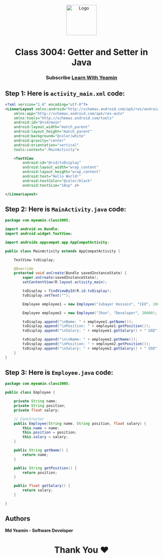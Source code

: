 <p align="center">
  <a href="https://github.com/i-rin-eam">
    <img src="https://avatars.githubusercontent.com/u/154800878?s=400&u=5d18880cc28646190a19a971bfcdbc54644eab07&v=4" alt="Logo" width="100" height="100">
  </a> 
<h1 align='center'>Class 3004: Getter and Setter in Java</h1>
<h3 align='center'>
  Subscribe <a href="https://www.youtube.com/watch?v=I3nGvV--2IU">Learn With Yeamin</a>
</h3>
</p>

## Step 1: Here is `activity_main.xml` code: 
```xml
<?xml version="1.0" encoding="utf-8"?>
<LinearLayout xmlns:android="http://schemas.android.com/apk/res/android"
    xmlns:app="http://schemas.android.com/apk/res-auto"
    xmlns:tools="http://schemas.android.com/tools"
    android:id="@+id/main"
    android:layout_width="match_parent"
    android:layout_height="match_parent"
    android:background="@color/white"
    android:gravity="center"
    android:orientation="vertical"
    tools:context=".MainActivity">

    <TextView
        android:id="@+id/tvDisplay"
        android:layout_width="wrap_content"
        android:layout_height="wrap_content"
        android:text="Hello World!"
        android:textColor="@color/black"
        android:textSize="18sp" />

</LinearLayout>
```
## Step 2: Here is `MainActivity.java` code: 
```java
package com.myeamin.class3005;

import android.os.Bundle;
import android.widget.TextView;

import androidx.appcompat.app.AppCompatActivity;

public class MainActivity extends AppCompatActivity {

    TextView tvDisplay;

    @Override
    protected void onCreate(Bundle savedInstanceState) {
        super.onCreate(savedInstanceState);
        setContentView(R.layout.activity_main);

        tvDisplay = findViewById(R.id.tvDisplay);
        tvDisplay.setText("");

        Employee employee1 = new Employee("Jubayer Hossain", "CEO", 10000);

        Employee employee2 = new Employee("Jhon", "Developer", 20000);

        tvDisplay.append("\nName: " + employee1.getName());
        tvDisplay.append("\nPosition: " + employee1.getPosition());
        tvDisplay.append("\nSalary: " + employee1.getSalary() + " USD");

        tvDisplay.append("\n\nName: " + employee2.getName());
        tvDisplay.append("\nPosition: " + employee2.getPosition());
        tvDisplay.append("\nSalary: " + employee2.getSalary() + " USD");
    }
}
```
## Step 3: Here is `Employee.java` code: 
```java
package com.myeamin.class3005;

public class Employee {

    private String name;
    private String position;
    private float salary;

    // Constructor
    public Employee(String name, String position, float salary) {
        this.name = name;
        this.position = position;
        this.salary = salary;
    }

    public String getName() {
        return name;
    }

    public String getPosition() {
        return position;
    }

    public float getSalary() {
        return salary;
    }

}
```
## Authors

**Md Yeamin - Software Developer**

<h1 align="center">Thank You ❤️</h1>
